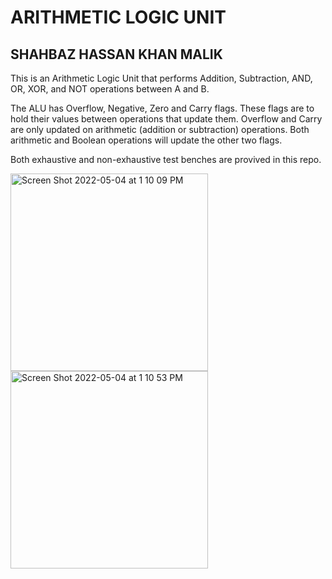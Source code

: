 # ARITHMETIC LOGIC UNIT
## SHAHBAZ HASSAN KHAN MALIK

This is an Arithmetic Logic Unit that performs Addition, Subtraction, AND, OR, XOR, and NOT operations between A and B.

The ALU has Overflow, Negative, Zero and Carry flags. These flags are to hold their values 
between operations that update them. Overflow and Carry are only updated on arithmetic 
(addition or subtraction) operations. Both arithmetic and Boolean operations will update the 
other two flags.  

Both exhaustive and non-exhaustive test benches are provived in this repo.

<img width="316" alt="Screen Shot 2022-05-04 at 1 10 09 PM" src="https://user-images.githubusercontent.com/98668171/166817704-0d98e17e-09ee-4d1f-a3c3-f588539313fe.png">

<img width="316" alt="Screen Shot 2022-05-04 at 1 10 53 PM" src="https://user-images.githubusercontent.com/98668171/166817800-9f2cd86b-a5e8-4d23-8bee-8aeb607d1491.png">
